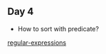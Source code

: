 Day 4
---
- How to sort with predicate?

[regular-expressions](notes/courses/python-for-everybody/regular-expressions.md)